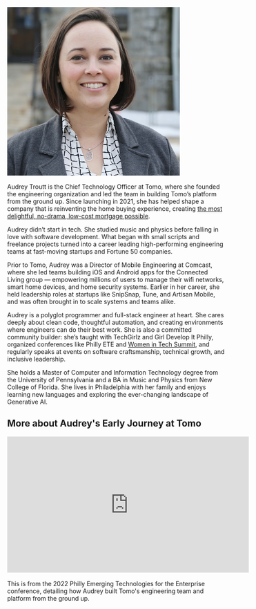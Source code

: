 <img class="feature-image" src="images/audrey_2020_400.png" alt="photo of Audrey">

Audrey Troutt is the Chief Technology Officer at Tomo, where she founded the engineering organization and led the team in building Tomo’s platform from the ground up. Since launching in 2021, she has helped shape a company that is reinventing the home buying experience, creating [the most delightful, no-drama, low-cost mortgage possible](https://tomo.com/).

Audrey didn’t start in tech. She studied music and physics before falling in love with software development. What began with small scripts and freelance projects turned into a career leading high-performing engineering teams at fast-moving startups and Fortune 50 companies.

Prior to Tomo, Audrey was a Director of Mobile Engineering at Comcast, where she led teams building iOS and Android apps for the Connected Living group — empowering millions of users to manage their wifi networks, smart home devices, and home security systems. Earlier in her career, she held leadership roles at startups like SnipSnap, Tune, and Artisan Mobile, and was often brought in to scale systems and teams alike.

Audrey is a polyglot programmer and full-stack engineer at heart. She cares deeply about clean code, thoughtful automation, and creating environments where engineers can do their best work. She is also a committed community builder: she’s taught with TechGirlz and Girl Develop It Philly, organized conferences like Philly ETE and [Women in Tech Summit](https://womenintechsummit.net/), and regularly speaks at events on software craftsmanship, technical growth, and inclusive leadership.

She holds a Master of Computer and Information Technology degree from the University of Pennsylvania and a BA in Music and Physics from New College of Florida. She lives in Philadelphia with her family and enjoys learning new languages and exploring the ever-changing landscape of Generative AI.

## More about Audrey's Early Journey at Tomo

<iframe width="560" height="315" src="https://www.youtube.com/embed/WYq5vHVED_Y?si=xhLAB4Vq9e74I4M9&amp;start=13&mute=1" title="YouTube video player" frameborder="0" allow="accelerometer; autoplay; clipboard-write; encrypted-media; gyroscope; picture-in-picture; web-share" referrerpolicy="strict-origin-when-cross-origin" allowfullscreen></iframe>

This is from the 2022 Philly Emerging Technologies for the Enterprise conference, detailing how Audrey built Tomo's engineering team and platform from the ground up.
